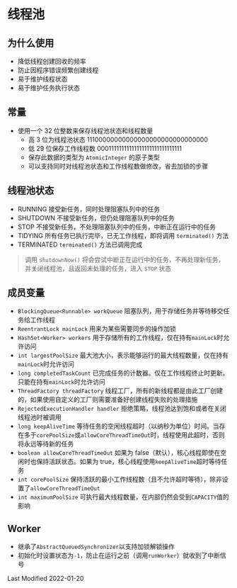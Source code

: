 # 线程池

## 为什么使用

- 降低线程创建回收的频率
- 防止因程序错误频繁创建线程
- 易于维护线程状态
- 易于维护任务执行状态

## 常量

- 使用一个 32 位整数来保存线程池状态和线程数量
  - 高 3 位为线程池状态 11100000000000000000000000000000
  - 低 29 位保存工作线程数 00011111111111111111111111111111
  - 保存此数据的类型为 `AtomicInteger` 的原子类型
  - 可以支持同时对线程池状态和工作线程数做修改，省去加锁的步骤

## 线程池状态

- RUNNING 接受新任务，同时处理阻塞队列中的任务
- SHUTDOWN 不接受新任务，但仍处理阻塞队列中的任务
- STOP 不接受新任务，不处理阻塞队列中的任务，中断正在运行中的任务
- TIDYING 所有任务已执行完毕，已无工作线程，即将调用 `terminated()` 方法
- TERMINATED `terminated()` 方法已调用完成

> 调用 `shutdownNow()` 将会尝试中断正在运行中的任务，不再处理新任务，并关闭线程池，且返回未处理的任务，进入 `STOP` 状态

## 成员变量

- `BlockingQueue<Runnable> workQueue` 阻塞队列，用于存储任务并等待移交任务给工作线程
- `ReentrantLock mainLock` 用来为某些需要同步的操作加锁
- `HashSet<Worker> workers` 用于存储所有的工作线程，仅在持有`mainLock`时允许访问
- `int largestPoolSize` 最大池大小，表示能够运行的最大线程数量，仅在持有`mainLock`时允许访问
- `long completedTaskCount` 已完成任务的计数器。仅在工作线程终止时更新。只能在持有`mainLock`时允许访问
- `ThreadFactory threadFactory` 线程工厂，所有的新线程都是由此工厂创建的，如果使用自定义的工厂则需要准备好创建线程失败的处理措施
- `RejectedExecutionHandler handler` 拒绝策略，线程池达到饱和或者在关闭线程池时被调用
- `long keepAliveTime` 等待任务的空闲线程超时（以纳秒为单位）时间。当存在多于`corePoolSize`或`allowCoreThreadTimeOut`时，线程使用此超时，否则将永远等待新的任务
- `boolean allowCoreThreadTimeOut` 如果为 false（默认），核心线程即使在空闲时也保持活跃状态。如果为 true，核心线程使用`keepAliveTime`超时等待任务
- `int corePoolSize` 保持活跃的最小工作线程数（且不允许超时等待），除非设置了`allowCoreThreadTimeOut`
- `int maximumPoolSize` 可执行最大线程数量，在内部仍然会受到`CAPACITY`值的影响

## Worker

- 继承了`AbstractQueuedSynchronizer`以支持加锁解锁操作
- 初始化时设置状态为`-1`，防止在运行之前（调用`runWorker`）就收到了中断信号

Last Modified 2022-01-20

